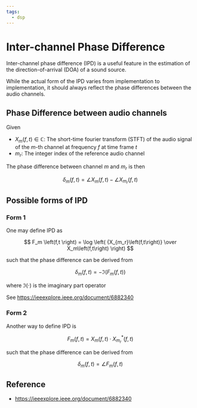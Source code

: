 ```yaml
---
tags:
  - dsp
---
```


# Inter-channel Phase Difference 

Inter-channel phase difference (IPD) is a useful feature in the estimation of the direction-of-arrival (DOA) of a sound source.

While the actual form of the IPD varies from implementation to implementation, it should always reflect the phase differences between the audio channels.

## Phase Difference between audio channels

Given 

* $X_m \left( f,t \right) \in \mathbb{C}$: The short-time fourier transform (STFT) of the audio signal of the $m$-th channel at frequency $f$ at time frame $t$
* $m_r$: The integer index of the reference audio channel

The phase difference between channel $m$ and $m_r$ is then

$$
\delta_{m} \left( f,t \right) = \angle X_m \left( f,t \right) - \angle X_{m_r} \left(f,t \right)
$$

## Possible forms of IPD

### Form 1

One may define IPD as 

$$
F_m \left(f,t \right) = \log \left( {X_{m_r}\left(f,t\right)} \over X_m\left(f,t\right) \right)
$$

such that the phase difference can be derived from 

$$
\delta_{m} \left( f,t \right) = - \mathfrak{I} \left( F_m \left(f,t\right) \right)
$$

where $\mathfrak{I}\left( \cdot \right)$ is the imaginary part operator

See https://ieeexplore.ieee.org/document/6882340 

### Form 2

Another way to define IPD is 

$$
F_m \left(f,t \right) = X_m \left( f,t \right) \cdot X_{m_r}^* \left( f,t \right)
$$

such that the phase difference can be derived from 

$$
\delta_{m} \left( f,t \right) = \angle F_m \left(f,t \right)
$$

## Reference

* https://ieeexplore.ieee.org/document/6882340